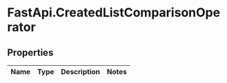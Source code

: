 # FastApi.CreatedListComparisonOperator

## Properties
Name | Type | Description | Notes
------------ | ------------- | ------------- | -------------
